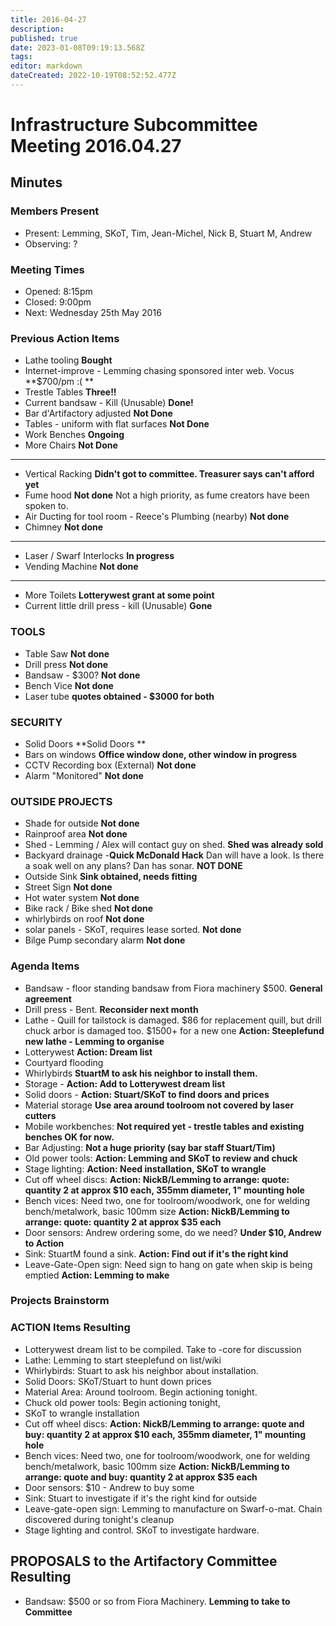```yaml
---
title: 2016-04-27
description: 
published: true
date: 2023-01-08T09:19:13.568Z
tags: 
editor: markdown
dateCreated: 2022-10-19T08:52:52.477Z
---
```


# Infrastructure Subcommittee Meeting 2016.04.27

## Minutes

### Members Present

- Present: Lemming, SKoT, Tim, Jean-Michel, Nick B, Stuart M, Andrew
- Observing: ?

### Meeting Times

- Opened: 8:15pm
- Closed: 9:00pm
- Next: Wednesday 25th May 2016

### Previous Action Items

- Lathe tooling **Bought**
- Internet-improve - Lemming chasing sponsored inter web. Vocus \*\*\$700/pm :( \*\*
- Trestle Tables **Three!!**
- Current bandsaw - Kill (Unusable) **Done!**
- Bar d'Artifactory adjusted **Not Done**
- Tables - uniform with flat surfaces **Not Done**
- Work Benches **Ongoing**
- More Chairs **Not Done**

----

- Vertical Racking **Didn't got to committee. Treasurer says can't afford yet**
- Fume hood **Not done** Not a high priority, as fume creators have been spoken to.
- Air Ducting for tool room - Reece's Plumbing (nearby) **Not done**
- Chimney **Not done**

----

- Laser / Swarf Interlocks **In progress**
- Vending Machine **Not done**

----

- More Toilets **Lotterywest grant at some point**
- Current little drill press - kill (Unusable) **Gone**

### TOOLS

- Table Saw **Not done**
- Drill press **Not done**
- Bandsaw - \$300? **Not done**
- Bench Vice **Not done**
- Laser tube **quotes obtained - \$3000 for both**

### SECURITY

- Solid Doors \*\*Solid Doors \*\*
- Bars on windows **Office window done, other window in progress**
- CCTV Recording box (External) **Not done**
- Alarm "Monitored" **Not done**

### OUTSIDE PROJECTS

- Shade for outside **Not done**
- Rainproof area **Not done**
- Shed - Lemming / Alex will contact guy on shed. **Shed was already sold**
- Backyard drainage -**Quick McDonald Hack** Dan will have a look. Is there a soak well on any plans? Dan has sonar. **NOT DONE**
- Outside Sink **Sink obtained, needs fitting**
- Street Sign **Not done**
- Hot water system **Not done**
- Bike rack / Bike shed **Not done**
- whirlybirds on roof **Not done**
- solar panels - SKoT, requires lease sorted. **Not done**
- Bilge Pump secondary alarm **Not done**

### Agenda Items

- Bandsaw - floor standing bandsaw from Fiora machinery \$500. **General agreement**
- Drill press - Bent. **Reconsider next month**
- Lathe - Quill for tailstock is damaged. \$86 for replacement quill, but drill chuck arbor is damaged too. \$1500+ for a new one **Action: Steeplefund new lathe - Lemming to organise**
- Lotterywest **Action: Dream list**
- Courtyard flooding
- Whirlybirds **StuartM to ask his neighbor to install them.**
- Storage - **Action: Add to Lotterywest dream list**
- Solid doors - **Action: Stuart/SKoT to find doors and prices**
- Material storage **Use area around toolroom not covered by laser cutters**
- Mobile workbenches: **Not required yet - trestle tables and existing benches OK for now.**
- Bar Adjusting: **Not a huge priority (say bar staff Stuart/Tim)**
- Old power tools: **Action: Lemming and SKoT to review and chuck**
- Stage lighting: **Action: Need installation, SKoT to wrangle**
- Cut off wheel discs: **Action: NickB/Lemming to arrange: quote: quantity 2 at approx \$10 each, 355mm diameter, 1" mounting hole**
- Bench vices: Need two, one for toolroom/woodwork, one for welding bench/metalwork, basic 100mm size **Action: NickB/Lemming to arrange: quote: quantity 2 at approx \$35 each**
- Door sensors: Andrew ordering some, do we need? **Under \$10, Andrew to Action**
- Sink: StuartM found a sink. **Action: Find out if it's the right kind**
- Leave-Gate-Open sign: Need sign to hang on gate when skip is being emptied **Action: Lemming to make**

### Projects Brainstorm

### ACTION Items Resulting

- Lotterywest dream list to be compiled. Take to -core for discussion
- Lathe: Lemming to start steeplefund on list/wiki
- Whirlybirds: Stuart to ask his neighbor about installation.
- Solid Doors: SKoT/Stuart to hunt down prices
- Material Area: Around toolroom. Begin actioning tonight.
- Chuck old power tools: Begin actioning tonight,
- SKoT to wrangle installation
- Cut off wheel discs: **Action: NickB/Lemming to arrange: quote and buy: quantity 2 at approx \$10 each, 355mm diameter, 1" mounting hole**
- Bench vices: Need two, one for toolroom/woodwork, one for welding bench/metalwork, basic 100mm size **Action: NickB/Lemming to arrange: quote and buy: quantity 2 at approx \$35 each**
- Door sensors: \$10 - Andrew to buy some
- Sink: Stuart to investigate if it's the right kind for outside
- Leave-gate-open sign: Lemming to manufacture on Swarf-o-mat. Chain discovered during tonight's cleanup
- Stage lighting and control. SKoT to investigate hardware.

## PROPOSALS to the Artifactory Committee Resulting

- Bandsaw: \$500 or so from Fiora Machinery. **Lemming to take to Committee**
